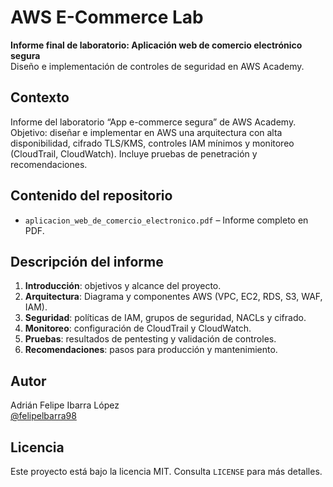 # AWS E-Commerce Lab

**Informe final de laboratorio: Aplicación web de comercio electrónico segura**  
Diseño e implementación de controles de seguridad en AWS Academy.

## Contexto

Informe del laboratorio “App e-commerce segura” de AWS Academy. Objetivo: diseñar e implementar en AWS una arquitectura con alta disponibilidad, cifrado TLS/KMS, controles IAM mínimos y monitoreo (CloudTrail, CloudWatch). Incluye pruebas de penetración y recomendaciones.

## Contenido del repositorio

- `aplicacion_web_de_comercio_electronico.pdf` – Informe completo en PDF.

## Descripción del informe

1. **Introducción**: objetivos y alcance del proyecto.  
2. **Arquitectura**: Diagrama y componentes AWS (VPC, EC2, RDS, S3, WAF, IAM).  
3. **Seguridad**: políticas de IAM, grupos de seguridad, NACLs y cifrado.  
4. **Monitoreo**: configuración de CloudTrail y CloudWatch.  
5. **Pruebas**: resultados de pentesting y validación de controles.  
6. **Recomendaciones**: pasos para producción y mantenimiento.

## Autor

Adrián Felipe Ibarra López  
[@felipelbarra98](https://github.com/felipelbarra98)

## Licencia

Este proyecto está bajo la licencia MIT. Consulta `LICENSE` para más detalles.
